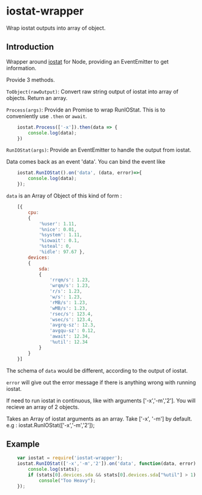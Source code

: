# iostat-wrapper
Wrap iostat outputs into array of object.
## Introduction
Wrapper around [iostat]( http://sebastien.godard.pagesperso-orange.fr/man_iostat.html ) for Node,
providing an EventEmitter to get information.

Provide 3 methods. 

`ToObject(rawOutput)`: Convert raw string output of iostat into array of objects. Return an array.

`Process(args)`: Provide an Promise to wrap RunIOStat. This is to conveniently use `.then` or `await`.

```js
    iostat.Process(['-x']).then(data => {
        console.log(data);
    })
```

`RunIOStat(args)`: Provide an EventEmitter to handle the output from iostat.

Data comes back as an event 'data'. You can bind the event like 
```js
    iostat.RunIOStat().on('data', (data, error)=>{
        console.log(data);
    });
```

`data` is an Array of Object of this kind of form :
```js
    [{ 
        cpu: 
        { 
            '%user': 1.11,
            '%nice': 0.01,
            '%system': 1.11,
            '%iowait': 0.1,
            '%steal': 0,
            '%idle': 97.67 },
        devices: 
        { 
            sda: 
            { 
                'rrqm/s': 1.23,
                'wrqm/s': 1.23,
                'r/s': 1.23,
                'w/s': 1.23,
                'rMB/s': 1.23,
                'wMB/s': 1.23,
                'rsec/s': 123.4,
                'wsec/s': 123.4,
                'avgrq-sz': 12.3,
                'avgqu-sz': 0.12,
                'await': 12.34,
                '%util': 12.34
            } 
        } 
    }]
```

The schema of `data` would be different, according to the output of iostat.

`error` will give out the error message if there is anything wrong with running iostat.

If need to run iostat in continuous, like with arguments ['-x','-m','2']. You will recieve an array of 2 objects.

Takes an Array of iostat arguments as an array. Take ['-x', '-m'] by default.
e.g : iostat.RunIOStat(['-x','-m','2']);

## Example
```js
    var iostat = require('iostat-wrapper');
    iostat.RunIOStat(['-x','-m','2']).on('data', function(data, error) {
        console.log(stats);
        if (stats[0].devices.sda && stats[0].devices.sda["%util"] > 1)
            console("Too Heavy");
    });
```
